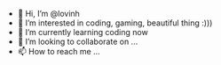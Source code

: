 - 👋 Hi, I’m @lovinh
- 👀 I’m interested in coding, gaming, beautiful thing :)))
- 🌱 I’m currently learning coding now
- 💞️ I’m looking to collaborate on ...
- 📫 How to reach me ...

<!---
lovinh/lovinh is a ✨ special ✨ repository because its `README.md` (this file) appears on your GitHub profile.
You can click the Preview link to take a look at your changes.
--->
